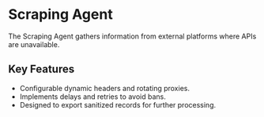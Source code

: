 # Scraping Agent

The Scraping Agent gathers information from external platforms where
APIs are unavailable.

## Key Features
- Configurable dynamic headers and rotating proxies.
- Implements delays and retries to avoid bans.
- Designed to export sanitized records for further processing.
